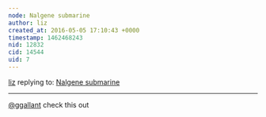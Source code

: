 ```yaml
---
node: Nalgene submarine
author: liz
created_at: 2016-05-05 17:10:43 +0000
timestamp: 1462468243
nid: 12832
cid: 14544
uid: 7
---
```




[liz](../profile/liz) replying to: [Nalgene submarine](../notes/cfastie/03-11-2016/nalgene-submarine)

----
[@ggallant](/profile/ggallant) check this out